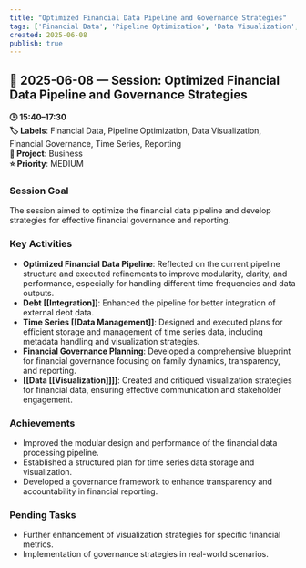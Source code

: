 ```yaml
---
title: "Optimized Financial Data Pipeline and Governance Strategies"
tags: ['Financial Data', 'Pipeline Optimization', 'Data Visualization', 'Financial Governance', 'Time Series', 'Reporting']
created: 2025-06-08
publish: true
---
```


## 📅 2025-06-08 — Session: Optimized Financial Data Pipeline and Governance Strategies

**🕒 15:40–17:30**  
**🏷️ Labels**: Financial Data, Pipeline Optimization, Data Visualization, Financial Governance, Time Series, Reporting  
**📂 Project**: Business  
**⭐ Priority**: MEDIUM  


### Session Goal
The session aimed to optimize the financial data pipeline and develop strategies for effective financial governance and reporting.

### Key Activities
- **Optimized Financial Data Pipeline**: Reflected on the current pipeline structure and executed refinements to improve modularity, clarity, and performance, especially for handling different time frequencies and data outputs.
- **Debt [[Integration]]**: Enhanced the pipeline for better integration of external debt data.
- **Time Series [[Data Management]]**: Designed and executed plans for efficient storage and management of time series data, including metadata handling and visualization strategies.
- **Financial Governance Planning**: Developed a comprehensive blueprint for financial governance focusing on family dynamics, transparency, and reporting.
- **[[Data [[Visualization]]]]**: Created and critiqued visualization strategies for financial data, ensuring effective communication and stakeholder engagement.

### Achievements
- Improved the modular design and performance of the financial data processing pipeline.
- Established a structured plan for time series data storage and visualization.
- Developed a governance framework to enhance transparency and accountability in financial reporting.

### Pending Tasks
- Further enhancement of visualization strategies for specific financial metrics.
- Implementation of governance strategies in real-world scenarios.
